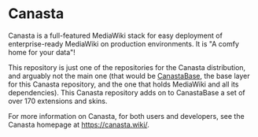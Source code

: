 # Canasta
Canasta is a full-featured MediaWiki stack for easy deployment of enterprise-ready MediaWiki on production environments. It is "A comfy home for your data"!

This repository is just one of the repositories for the Canasta distribution, and arguably not the main one (that would be [CanastaBase](https://github.com/CanastaWiki/CanastaBase), the base layer for this Canasta repository, and the one that holds MediaWiki and all its dependencies). This Canasta repository adds on to CanastaBase a set of over 170 extensions and skins.

For more information on Canasta, for both users and developers, see the Canasta homepage at https://canasta.wiki/.
